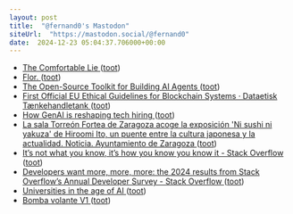 ```yaml
---
layout: post
title:  "@fernand0's Mastodon"
siteUrl:  "https://mastodon.social/@fernand0"
date:  2024-12-23 05:04:37.706000+00:00
---
```

*  [The Comfortable Lie ](https://hybridhorizons.substack.com/p/the-comfortable-li) ([toot](https://mastodon.social/@fernand0/113700390679639198))
*  [Flor. ](https://avecesunafoto.wordpress.com/2024/12/22/flor-15) ([toot](https://mastodon.social/@fernand0/113699747654425547))
*  [The Open-Source Toolkit for Building AI Agents ](https://www.aitidbits.ai/p/open-source-agent) ([toot](https://mastodon.social/@fernand0/113699737697296611))
*  [First Official EU Ethical Guidelines for Blockchain Systems · Dataetisk Tænkehandletank ](https://dataethics.eu/first-official-eu-ethical-guidelines-for-blockchain-systems) ([toot](https://mastodon.social/@fernand0/113697896343059340))
*  [How GenAI is reshaping tech hiring ](https://newsletter.pragmaticengineer.com/p/how-genai-changes-tech-hirin) ([toot](https://mastodon.social/@fernand0/113697699828543162))
*  [La sala Torreón Fortea de Zaragoza acoge la exposición 'Ni sushi ni yakuza' de Hiroomi Ito, un puente entre la cultura japonesa y la actualidad. Noticia. Ayuntamiento de Zaragoza ](https://www.zaragoza.es/sede/portal/cultura/servicio/noticia/33721) ([toot](https://mastodon.social/@fernand0/113697482416821960))
*  [It’s not what you know, it’s how you know you know it - Stack Overflow ](https://stackoverflow.blog/2024/12/10/it-s-not-what-you-know-it-s-how-you-know-you-know-it) ([toot](https://mastodon.social/@fernand0/113697091805567987))
*  [Developers want more, more, more: the 2024 results from Stack Overflow’s Annual Developer Survey - Stack Overflow ](https://stackoverflow.blog/2024/07/24/developers-want-more-more-more-the-2024-results-from-stack-overflow-s-annual-developer-survey) ([toot](https://mastodon.social/@fernand0/113696471118401874))
*  [Universities in the age of AI ](https://thoughtshrapnel.com/2024/12/16/universities-in-the.htm) ([toot](https://mastodon.social/@fernand0/113696301462279480))
*  [Bomba volante V1 ](https://www.flickr.com/photos/fernand0/54205648753) ([toot](https://mastodon.social/@fernand0/113696151877468759))
